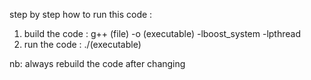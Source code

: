 step by step how to run this code :

1. build the code : g++ (file) -o (executable) -lboost_system -lpthread
2. run the code : ./(executable)

nb:
always rebuild the code after changing